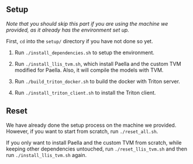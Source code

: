 ## Setup

*Note that you should skip this part if you are using the machine we provided, as it already has the environment set up.*

First, `cd` into the `setup/` directory if you have not done so yet.

1. Run `./install_dependencies.sh` to setup the environment.

2. Run `./install_llis_tvm.sh`, which install Paella and the custom TVM modified for Paella. Also, it will compile the models with TVM.

3. Run `./build_triton_docker.sh` to build the docker with Triton server.

4. Run `./install_triton_client.sh` to install the Triton client.

## Reset

We have already done the setup process on the machine we provided. However, if you want to start from scratch, run `./reset_all.sh`.

If you only want to install Paella and the custom TVM from scratch, while keeping other dependencies untouched, run `./reset_llis_tvm.sh` and then run `./install_llis_tvm.sh` again.

